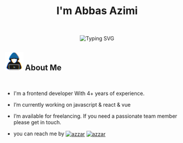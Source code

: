 <h1 align = "center">I'm Abbas Azimi</h1>
<br>
<p align ="center"><img src="https://readme-typing-svg.demolab.com?font=Fira+Code&weight=600&size=25&duration=3000&pause=1000&center=true&color=A1263C&width=435&lines=fronted+developer;working+with+js+and+react;An+Enthusiastic%2C+motivated;and+self-taught+programmer;I%E2%80%99m+available+for+freelancing" alt="Typing SVG" /></p>


## <picture><img src = "https://github.com/0xAbdulKhalid/0xAbdulKhalid/raw/main/assets/mdImages/about_me.gif" width = 50px></picture> **About Me**


<br>

- I'm a frontend developer With 4+ years of experience.

- I’m currently working on javascript & react & vue

- I’m available for freelancing.
  If you need a passionate team member please get in touch. 

- you can reach me by 
<a href="https://www.linkedin.com/in/abbas-azimi-ba9493263/" target="blank"><img align="center"
         src="https://img.shields.io/badge/linkedin-%231DA1F2.svg?style=for-the-badge&logo=linkedin&logoColor=white"
         alt="azzar" height="30"/></a>
      <a href="mailto:abbas.azimii77@gmail.com" target="blank"><img align="center"
         src="https://img.shields.io/badge/gmail-EA4335.svg?style=for-the-badge&logo=gmail&logoColor=white"
         alt="azzar" height="30"/></a>

